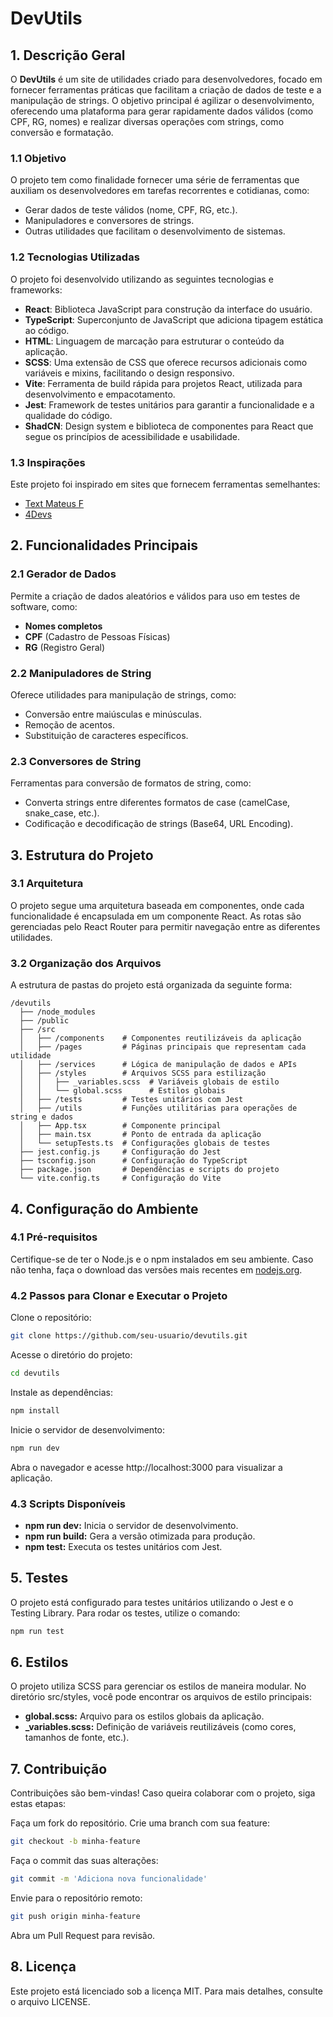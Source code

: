 # DevUtils

## 1. Descrição Geral

O **DevUtils** é um site de utilidades criado para desenvolvedores, focado em fornecer ferramentas práticas que facilitam a criação de dados de teste e a manipulação de strings. O objetivo principal é agilizar o desenvolvimento, oferecendo uma plataforma para gerar rapidamente dados válidos (como CPF, RG, nomes) e realizar diversas operações com strings, como conversão e formatação.

### 1.1 Objetivo
O projeto tem como finalidade fornecer uma série de ferramentas que auxiliam os desenvolvedores em tarefas recorrentes e cotidianas, como:
- Gerar dados de teste válidos (nome, CPF, RG, etc.).
- Manipuladores e conversores de strings.
- Outras utilidades que facilitam o desenvolvimento de sistemas.

### 1.2 Tecnologias Utilizadas
O projeto foi desenvolvido utilizando as seguintes tecnologias e frameworks:
- **React**: Biblioteca JavaScript para construção da interface do usuário.
- **TypeScript**: Superconjunto de JavaScript que adiciona tipagem estática ao código.
- **HTML**: Linguagem de marcação para estruturar o conteúdo da aplicação.
- **SCSS**: Uma extensão de CSS que oferece recursos adicionais como variáveis e mixins, facilitando o design responsivo.
- **Vite**: Ferramenta de build rápida para projetos React, utilizada para desenvolvimento e empacotamento.
- **Jest**: Framework de testes unitários para garantir a funcionalidade e a qualidade do código.
- **ShadCN**: Design system e biblioteca de componentes para React que segue os princípios de acessibilidade e usabilidade.

### 1.3 Inspirações
Este projeto foi inspirado em sites que fornecem ferramentas semelhantes:
- [Text Mateus F](https://text.mateusf.com)
- [4Devs](https://www.4devs.com.br)

## 2. Funcionalidades Principais

### 2.1 Gerador de Dados
Permite a criação de dados aleatórios e válidos para uso em testes de software, como:
- **Nomes completos**
- **CPF** (Cadastro de Pessoas Físicas)
- **RG** (Registro Geral)

### 2.2 Manipuladores de String
Oferece utilidades para manipulação de strings, como:
- Conversão entre maiúsculas e minúsculas.
- Remoção de acentos.
- Substituição de caracteres específicos.

### 2.3 Conversores de String
Ferramentas para conversão de formatos de string, como:
- Converta strings entre diferentes formatos de case (camelCase, snake_case, etc.).
- Codificação e decodificação de strings (Base64, URL Encoding).

## 3. Estrutura do Projeto

### 3.1 Arquitetura
O projeto segue uma arquitetura baseada em componentes, onde cada funcionalidade é encapsulada em um componente React. As rotas são gerenciadas pelo React Router para permitir navegação entre as diferentes utilidades.

### 3.2 Organização dos Arquivos
A estrutura de pastas do projeto está organizada da seguinte forma:

```plaintext
/devutils
  ├── /node_modules
  ├── /public
  ├── /src
  │   ├── /components    # Componentes reutilizáveis da aplicação
  │   ├── /pages         # Páginas principais que representam cada utilidade
  │   ├── /services      # Lógica de manipulação de dados e APIs
  │   ├── /styles        # Arquivos SCSS para estilização
  │   │   ├── _variables.scss  # Variáveis globais de estilo
  │   │   └── global.scss      # Estilos globais
  │   ├── /tests         # Testes unitários com Jest
  │   ├── /utils         # Funções utilitárias para operações de string e dados
  │   ├── App.tsx        # Componente principal
  │   ├── main.tsx       # Ponto de entrada da aplicação
  │   └── setupTests.ts  # Configurações globais de testes
  ├── jest.config.js     # Configuração do Jest
  ├── tsconfig.json      # Configuração do TypeScript
  ├── package.json       # Dependências e scripts do projeto
  └── vite.config.ts     # Configuração do Vite
```

## 4. Configuração do Ambiente

### 4.1 Pré-requisitos

Certifique-se de ter o Node.js e o npm instalados em seu ambiente. Caso não tenha, faça o download das versões mais recentes em [nodejs.org](https://nodejs.org).

### 4.2 Passos para Clonar e Executar o Projeto

Clone o repositório:
```bash
git clone https://github.com/seu-usuario/devutils.git
```
Acesse o diretório do projeto:
```bash
cd devutils
```
Instale as dependências:
```bash
npm install
```
Inicie o servidor de desenvolvimento:
```bash
npm run dev
```
Abra o navegador e acesse http://localhost:3000 para visualizar a aplicação.

### 4.3 Scripts Disponíveis
- **npm run dev:** Inicia o servidor de desenvolvimento.
- **npm run build:** Gera a versão otimizada para produção.
- **npm test:** Executa os testes unitários com Jest.

## 5. Testes
O projeto está configurado para testes unitários utilizando o Jest e o Testing Library. Para rodar os testes, utilize o comando:
```bash
npm run test
```

## 6. Estilos
O projeto utiliza SCSS para gerenciar os estilos de maneira modular. No diretório src/styles, você pode encontrar os arquivos de estilo principais:

- **global.scss:** Arquivo para os estilos globais da aplicação.
- **_variables.scss:** Definição de variáveis reutilizáveis (como cores, tamanhos de fonte, etc.).

## 7. Contribuição
Contribuições são bem-vindas! Caso queira colaborar com o projeto, siga estas etapas:

Faça um fork do repositório.
Crie uma branch com sua feature:
```bash
git checkout -b minha-feature
```
Faça o commit das suas alterações:
```bash
git commit -m 'Adiciona nova funcionalidade'
```
Envie para o repositório remoto:
```bash
git push origin minha-feature
```
Abra um Pull Request para revisão.

## 8. Licença
Este projeto está licenciado sob a licença MIT. Para mais detalhes, consulte o arquivo LICENSE.